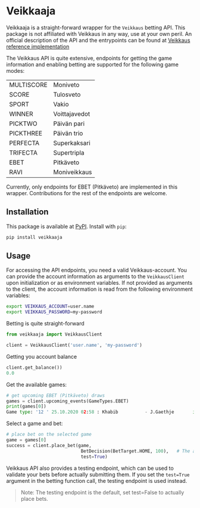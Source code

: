 
# Veikkaaja

Veikkaaja is a straight-forward wrapper for the `Veikkaus` betting API. This package is not affiliated with Veikkaus in any way, use at your own peril. An official description of the API and the entrypoints can be found at [Veikkaus reference implementation](https://github.com/VeikkausOy/sport-games-robot)

The Veikkaus API is quite extensive, endpoints for getting the game information and enabling betting are supported for the following game modes: 

|  |  |
|-----------|----------|
|MULTISCORE | Moniveto |
|SCORE | Tulosveto |
|SPORT | Vakio |
|WINNER | Voittajavedot|
|PICKTWO | Päivän pari|
|PICKTHREE | Päivän trio|
|PERFECTA | Superkaksari|
|TRIFECTA | Supertripla|
|EBET | Pitkäveto|
|RAVI | Moniveikkaus|


Currently, only endpoints for EBET (Pitkäveto) are implemented in this wrapper. Contributions for the rest of the endpoints are welcome.


## Installation 

This package is available at [PyPI](pypi.org). Install with `pip`:

```bash
pip install veikkaaja
```

## Usage

For accessing the API endpoints, you need a valid Veikkaus-account. You can provide the account information as arguments to the `VeikkausClient` upon initialization or as environment variables. If not provided as arguments to the client, the account information is read from the following environment variables:

```sh
export VEIKKAUS_ACCOUNT=user.name
export VEIKKAUS_PASSWORD=my-password
```

Betting is quite straight-forward

```python
from veikkaaja import VeikkausClient

client = VeikkausClient('user.name', 'my-password')
```

Getting you account balance

```python
client.get_balance())
0.0
```

Get the available games:

```python
# get upcoming EBET (Pitkäveto) draws
games = client.upcoming_events(GameTypes.EBET)
print(games[0])
Game type: '12 ' 25.10.2020 02:58 : Khabib          - J.Gaethje       id: 2170768 event_id: 98816225 status: OPEN, odds: ( 131.0 - 0 -  320.0)
```

Select a game and bet:

```python
# place bet on the selected game
game = games[0]
success = client.place_bet(game,
                            BetDecision(BetTarget.HOME, 100),   # The amount to bet is given in cents
                            test=True)
```

Veikkaus API also provides a testing endpoint, which can be used to validate your bets before actually submitting them. If you set the `test=True` argument in the betting function call, the testing endpoint is used instead. 

> Note: The testing endpoint is the default, set test=False to actually place bets.
